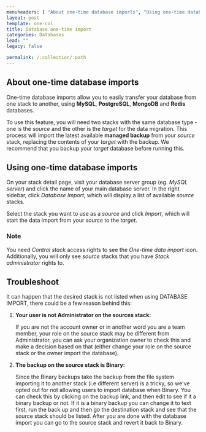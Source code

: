 ```yaml
---
menuheaders: [ "About one-time database imports", "Using one-time database imports", "Note", "Troubleshoot" ]
layout: post
template: one-col
title: Database one-time import
categories: Databases
lead: ""
legacy: false

permalink: /:collection/:path
---
```










## About one-time database imports

One-time database imports allow you to easily transfer your database from one stack to another, using **MySQL**, **PostgreSQL**, **MongoDB** and **Redis** databases.

To use this feature, you will need two stacks with the same database type - one is the _source_ and the other is the _target_ for the data migration. This process will import the latest available **managed backup** from your _source_ stack, replacing the contents of your _target_ with the backup. We recommend that you backup your _target_ database before running this.






## Using one-time database imports

On your stack detail page, visit your database server group (eg. _MySQL server_) and click the name of your main database server. In the right sidebar, click _Database Import_, which will display a list of available _source_ stacks.

Select the stack you want to use as a _source_ and click _Import_, which will start the data import from your _source_ to the _target_.









### Note

You need _Control stack_ access rights to see the _One-time data import_ icon. Additionally, you will only see _source_ stacks that you have _Stack administrator_ rights to.








## Troubleshoot
   
   It can happen that the desired stack is not listed when using DATABASE IMPORT, there could be a few reason behind this:
   
   1. **Your user is not Administrator on the sources stack:**
   
        If you are not the account owner or in another word you are a team member, your role on the source stack may be different from Administrator, you can ask your organization owner to check this and make a decision based on that (either change your role on the source stack or the owner import the database).
   2. **The backup on the source stack is Binary:**
   
         Since the Binary backups take the backup from the file system importing it to another stack (i.e different server) is a tricky, so we've opted out for not allowing users to import database when Binary. 
   You can check this by clicking on the backup link, and then edit to see if it a binary backup or not. If it is a binary backup you can change it to text first, run the back up and then go the destination stack and see that the source stack should be listed. After you are done with the database import you can go to the source stack and revert it back to Binary.
